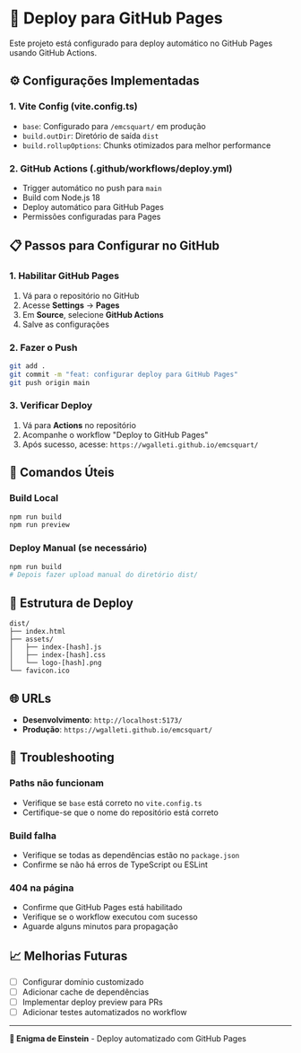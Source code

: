 # 🚀 Deploy para GitHub Pages

Este projeto está configurado para deploy automático no GitHub Pages usando GitHub Actions.

## ⚙️ Configurações Implementadas

### 1. **Vite Config (vite.config.ts)**

- `base`: Configurado para `/emcsquart/` em produção
- `build.outDir`: Diretório de saída `dist`
- `build.rollupOptions`: Chunks otimizados para melhor performance

### 2. **GitHub Actions (.github/workflows/deploy.yml)**

- Trigger automático no push para `main`
- Build com Node.js 18
- Deploy automático para GitHub Pages
- Permissões configuradas para Pages

## 📋 Passos para Configurar no GitHub

### 1. **Habilitar GitHub Pages**

1. Vá para o repositório no GitHub
2. Acesse **Settings** → **Pages**
3. Em **Source**, selecione **GitHub Actions**
4. Salve as configurações

### 2. **Fazer o Push**

```bash
git add .
git commit -m "feat: configurar deploy para GitHub Pages"
git push origin main
```

### 3. **Verificar Deploy**

1. Vá para **Actions** no repositório
2. Acompanhe o workflow "Deploy to GitHub Pages"
3. Após sucesso, acesse: `https://wgalleti.github.io/emcsquart/`

## 🔧 Comandos Úteis

### **Build Local**

```bash
npm run build
npm run preview
```

### **Deploy Manual (se necessário)**

```bash
npm run build
# Depois fazer upload manual do diretório dist/
```

## 📁 Estrutura de Deploy

```
dist/
├── index.html
├── assets/
│   ├── index-[hash].js
│   ├── index-[hash].css
│   └── logo-[hash].png
└── favicon.ico
```

## 🌐 URLs

- **Desenvolvimento**: `http://localhost:5173/`
- **Produção**: `https://wgalleti.github.io/emcsquart/`

## 🚨 Troubleshooting

### **Paths não funcionam**

- Verifique se `base` está correto no `vite.config.ts`
- Certifique-se que o nome do repositório está correto

### **Build falha**

- Verifique se todas as dependências estão no `package.json`
- Confirme se não há erros de TypeScript ou ESLint

### **404 na página**

- Confirme que GitHub Pages está habilitado
- Verifique se o workflow executou com sucesso
- Aguarde alguns minutos para propagação

## 📈 Melhorias Futuras

- [ ] Configurar domínio customizado
- [ ] Adicionar cache de dependências
- [ ] Implementar deploy preview para PRs
- [ ] Adicionar testes automatizados no workflow

---

**🎯 Enigma de Einstein** - Deploy automatizado com GitHub Pages
